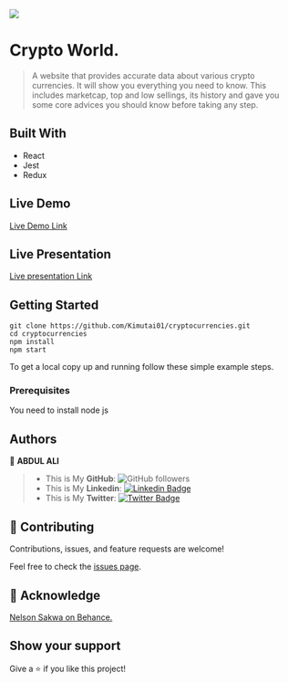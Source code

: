 ![](https://img.shields.io/badge/Microverse-blueviolet)

# Crypto World.

> A website that provides accurate data about various crypto currencies. It will show you everything you need to know. This includes marketcap, top and low sellings, its history and gave you some core advices you should know before taking any step.

## Built With

- React
- Jest
- Redux

## Live Demo 

[Live Demo Link](tokenworld.netlify.app)

## Live Presentation 

[Live presentation Link]()


## Getting Started

    git clone https://github.com/Kimutai01/cryptocurrencies.git
    cd cryptocurrencies
    npm install
    npm start
    
To get a local copy up and running follow these simple example steps.

### Prerequisites
You need to install node js


## Authors

👤 **ABDUL ALI**

> * This is My **GitHub**: ![GitHub followers](https://img.shields.io/github/followers/ABDULALI3468?label=ABDULALI&style=social)
> * This is My **Linkedin**: [![Linkedin Badge](https://img.shields.io/badge/-ABDUL%20ALI-blue?style=flat-square&logo=Linkedin&logoColor=white&link=https://www.linkedin.com/in/abdul-ali-5400bb216/)](https://www.linkedin.com/in/abdul-ali-5400bb216/)&nbsp;
> * This is My **Twitter**: [![Twitter Badge](https://img.shields.io/badge/-@mrabdul_ali_-1ca0f1?style=flat-square&labelColor=1ca0f1&logo=twitter&logoColor=white&link=https://twitter.com/mrabdul_ali)](https://twitter.com/mrabdul_ali)&nbsp;


## 🤝 Contributing

Contributions, issues, and feature requests are welcome!

Feel free to check the [issues page](../../issues/).

## 🤝 Acknowledge

 [Nelson Sakwa on Behance.](https://www.behance.net/sakwadesignstudio)

## Show your support

Give a ⭐️ if you like this project!
